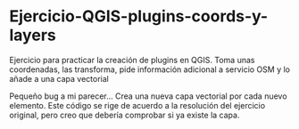 # Ejercicio-QGIS-plugins-coords-y-layers
Ejercicio para practicar la creación de plugins en QGIS. Toma unas coordenadas, las transforma, pide información adicional a servicio OSM y lo añade a una capa vectorial

Pequeño bug a mi parecer... Crea una nueva capa vectorial por cada nuevo elemento. Este código se rige de acuerdo a la resolución del ejercicio original, pero creo que debería comprobar si ya existe la capa.
